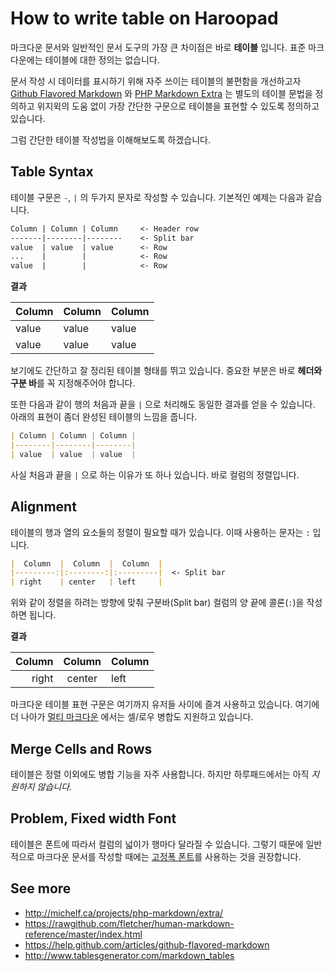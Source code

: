 # How to write table on Haroopad

마크다운 문서와 일반적인 문서 도구의 가장 큰 차이점은 바로 **테이블** 입니다.  표준 마크다운에는 테이블에 대한 정의는 없습니다.

문서 작성 시 데이터를 표시하기 위해 자주 쓰이는 테이블의 불편함을 개선하고자 [Github Flavored Markdown](https://help.github.com/articles/github-flavored-markdown#tables) 와 [PHP Markdown Extra](http://michelf.ca/projects/php-markdown/extra/#table) 는 별도의 테이블 문법을 정의하고 위지윅의 도움 없이 가장 간단한 구문으로 테이블을 표현할 수 있도록 정의하고 있습니다.

그럼 간단한 테이블 작성법을 이해해보도록 하겠습니다.

## Table Syntax

테이블 구문은 `-`, `|` 의 두가지 문자로 작성할 수 있습니다. 기본적인 예제는 다음과 같습니다. 

```markdown
Column | Column | Column     <- Header row
-------|--------|--------    <- Split bar
value  | value  | value      <- Row
...    |        |            <- Row
value  |        |            <- Row
```

**결과**

Column | Column | Column
-------|--------|--------
value  | value  | value
value  | value  | value

보기에도 간단하고 잘 정리된 테이블 형태를 뛰고 있습니다.  중요한 부분은 바로 **헤더와 구분 바**를 꼭 지정해주어야 합니다.

또한 다음과 같이 행의 처음과 끝을 `|` 으로 처리해도 동일한 결과를 얻을 수 있습니다.
아래의 표현이 좀더 완성된 테이블의 느낌을 줍니다.

```markdown
| Column | Column | Column |
|--------|--------|--------|
| value  | value  | value  |
```

사실 처음과 끝을 `|` 으로 하는 이유가 또 하나 있습니다. 바로 컬럼의 정렬입니다.

## Alignment

테이블의 행과 열의 요소들의 정렬이 필요할 때가 있습니다. 이때 사용하는 문자는 `:` 입니다.

```markdown
|  Column  |  Column  |  Column  |
|---------:|:--------:|:---------|  <- Split bar
| right    | center   | left     |
```
위와 같이 정렬을 하려는 방향에 맞춰 구분바(Split bar) 컬럼의 양 끝에 콜론(`:`)을 작성하면 됩니다.

**결과**

|  Column  |  Column  |  Column  |
|---------:|:--------:|:---------|
| right    | center   | left     |

마크다운 테이블 표현 구문은 여기까지 유저들 사이에 즐겨 사용하고 있습니다. 여기에 더 나아가 [멀티 마크다운](https://rawgithub.com/fletcher/human-markdown-reference/master/index.html) 에서는 셀/로우 병합도 지원하고 있습니다.

## Merge Cells and Rows

테이블은 정렬 이외에도 병합 기능을 자주 사용합니다.  하지만 하루패드에서는 아직 _지원하지 않습니다._

## Problem, Fixed width Font

테이블은 폰트에 따라서 컬럼의 넓이가 행마다 달라질 수 있습니다. 그렇기 때문에 일반적으로 마크다운 문서를 작성할 때에는 [고정폭 폰트](http://www.dafont.com/theme.php?cat=503)를 사용하는 것을 권장합니다.

## See more
* http://michelf.ca/projects/php-markdown/extra/
* https://rawgithub.com/fletcher/human-markdown-reference/master/index.html
* https://help.github.com/articles/github-flavored-markdown
* http://www.tablesgenerator.com/markdown_tables